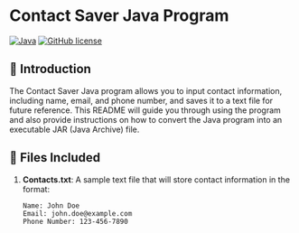 # Contact Saver Java Program

[![Java](https://img.shields.io/badge/Java-Contact%20Saver-blue)](https://www.java.com/)
[![GitHub license](https://img.shields.io/badge/License-MIT-green)](LICENSE)

## 📝 Introduction

The Contact Saver Java program allows you to input contact information, including name, email, and phone number, and saves it to a text file for future reference. This README will guide you through using the program and also provide instructions on how to convert the Java program into an executable JAR (Java Archive) file.

## 📂 Files Included

1. **Contacts.txt**: A sample text file that will store contact information in the format:
   ```plaintext
   Name: John Doe
   Email: john.doe@example.com
   Phone Number: 123-456-7890
   ```
   
